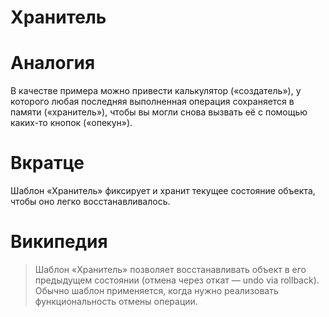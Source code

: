 # Хранитель

# Аналогия
В качестве примера можно привести калькулятор («создатель»), у которого любая последняя выполненная операция сохраняется в памяти («хранитель»), чтобы вы могли снова вызвать её с помощью каких-то кнопок («опекун»).

# Вкратце
Шаблон «Хранитель» фиксирует и хранит текущее состояние объекта, чтобы оно легко восстанавливалось.

# Википедия
> Шаблон «Хранитель» позволяет восстанавливать объект в его предыдущем состоянии (отмена через откат — undo via rollback).
Обычно шаблон применяется, когда нужно реализовать функциональность отмены операции.
